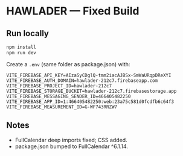 # HAWLADER — Fixed Build

## Run locally
```bash
npm install
npm run dev
```

Create a `.env` (same folder as package.json) with:
```
VITE_FIREBASE_API_KEY=AIzaSyCDglQ-tmm2iacAJBSx-SmWaURqpDReXYI
VITE_FIREBASE_AUTH_DOMAIN=hawlader-212c7.firebaseapp.com
VITE_FIREBASE_PROJECT_ID=hawlader-212c7
VITE_FIREBASE_STORAGE_BUCKET=hawlader-212c7.firebasestorage.app
VITE_FIREBASE_MESSAGING_SENDER_ID=466405482250
VITE_FIREBASE_APP_ID=1:466405482250:web:23a75c581d0fcdfb6c64f3
VITE_FIREBASE_MEASUREMENT_ID=G-WF743RRZW7

```

## Notes
- FullCalendar deep imports fixed; CSS added.
- package.json bumped to FullCalendar ^6.1.14.
